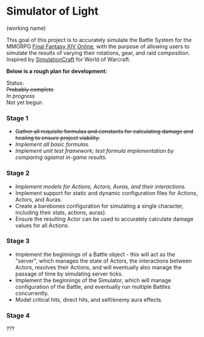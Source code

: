 # Simulator of Light
(working name)

This goal of this project is to accurately simulate the Battle System for the MMORPG [Final Fantasy XIV Online](https://www.finalfantasyxiv.com/), with the purpose of allowing users to simulate the results of varying their rotations, gear, and raid composition.  Inspired by [SimulationCraft](http://simulationcraft.org/) for World of Warcraft.

**Below is a rough plan for development:**

Status:  
~~Probably complete~~  
*In progress*  
Not yet begun  

### Stage 1
* ~~Gather all requisite formulas and constants for calculating damage and healing to ensure project viability.~~
* *Implement all basic formulas.*
* *Implement unit test framework; test formula implementation by comparing agiainst in-game results.*

### Stage 2
* *Implement models for Actions, Actors, Auras, and their interactions.*
* Implement support for static and dynamic configuration files for Actions, Actors, and Auras.
* Create a barebones configuration for simulating a single character, including their stats, actions, auras).
* Ensure the resulting Actor can be used to accurately calculate damage values for all Actions.  
  
### Stage 3
* Implement the beginnings of a Battle object - this will act as the "server", which manages the state of Actors, the interactions between Actors, resolves their Actions, and will eventually also manage the passage of time by simulating server ticks.
* Implement the beginnings of the Simulator, which will manage configuration of the Battle, and eventually run multiple Battles concurrently.
* Model critical hits, direct hits, and self/enemy aura effects.

### Stage 4
???
